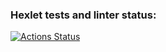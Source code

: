 ### Hexlet tests and linter status:
[![Actions Status](https://github.com/valenapoul/frontend-project-44/workflows/hexlet-check/badge.svg)](https://github.com/valenapoul/frontend-project-44/actions)